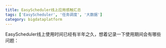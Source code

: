 ```yaml
---
title: EasyScheduler线上应用感触汇总
tags: ['EasyScheduler', '任务调度', '大数据']
category: bigdataplatform
---
```


EasyScheduler线上使用时间已经有半年之久，想着记录一下使用期间会有哪些问题：
